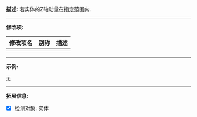 **描述:** 若实体的Z轴动量在指定范围内.

---

**修改项:**

| 修改项名  | 别称           | 描述                      |
| --------- | -------------- | ------------------------- |
|     |  |  |

---

**示例:**

```
无
```

---

**拓展信息:**

- [x] 检测对象: 实体